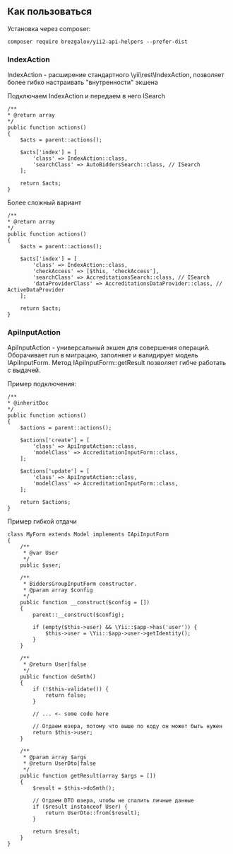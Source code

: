 ## Как пользоваться
Установка через composer:

    composer require brezgalov/yii2-api-helpers --prefer-dist

### IndexAction
IndexAction - расширение стандартного \yii\rest\IndexAction, позволяет более гибко настраивать "внутренности" экшена

Подключаем IndexAction и передаем в него ISearch

    /**
    * @return array
    */
    public function actions()
    {
        $acts = parent::actions();
    
        $acts['index'] = [
            'class' => IndexAction::class, 
            'searchClass' => AutoBiddersSearch::class, // ISearch
        ];
        
        return $acts;
    }

Более сложный вариант

    /**
    * @return array
    */
    public function actions()
    { 
        $acts = parent::actions();
    
        $acts['index'] = [
            'class' => IndexAction::class,
            'checkAccess' => [$this, 'checkAccess'],
            'searchClass' => AccreditationsSearch::class, // ISearch
            'dataProviderClass' => AccreditationsDataProvider::class, // ActiveDataProvider
        ];

        return $acts;
    }

### ApiInputAction
ApiInputAction - универсальный экшен для совершения операций. Оборачивает run в миграцию, заполняет и валидирует модель IApiInputForm.
Метод IApiInputForm::getResult позволяет гибче работать с выдачей.

Пример подключения:

    /**
    * @inheritDoc
    */
    public function actions()
    {
        $actions = parent::actions();

        $actions['create'] = [
            'class' => ApiInputAction::class,
            'modelClass' => AccreditationInputForm::class,
        ];

        $actions['update'] = [
            'class' => ApiInputAction::class,
            'modelClass' => AccreditationInputForm::class,
        ];

        return $actions;
    }

Пример гибкой отдачи 

    class MyForm extends Model implements IApiInputForm
    {    
        /**
         * @var User
         */
        public $user;
    
        /**
         * BiddersGroupInputForm constructor.
         * @param array $config
         */
        public function __construct($config = [])
        {
            parent::__construct($config);
    
            if (empty($this->user) && \Yii::$app->has('user')) {
                $this->user = \Yii::$app->user->getIdentity();
            }
        }

        /**
         * @return User|false
         */
        public function doSmth()
        {
            if (!$this-validate()) {
                return false;
            }

            // ... <- some code here

            // Отдаем юзера, потому что выше по коду он может быть нужен
            return $this->user;
        }
    
        /**
         * @param array $args
         * @return UserDto|false
         */
        public function getResult(array $args = [])
        {
            $result = $this->doSmth();
    
            // Отдаем DTO юзера, чтобы не спалить личные данные
            if ($result instanceof User) {
                return UserDto::from($result);
            }

            return $result;
        }
    }